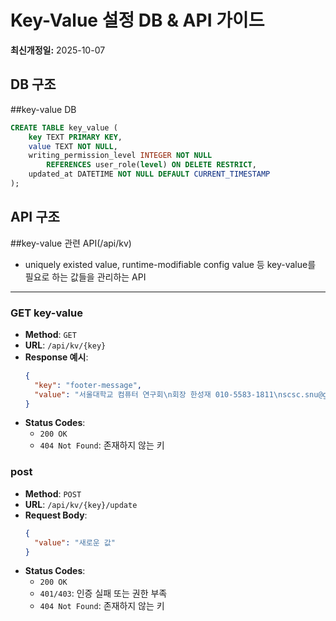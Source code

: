 # Key-Value 설정 DB & API 가이드
**최신개정일:** 2025-10-07

## DB 구조

##key-value DB
```sql
CREATE TABLE key_value (
    key TEXT PRIMARY KEY,
    value TEXT NOT NULL,
    writing_permission_level INTEGER NOT NULL
        REFERENCES user_role(level) ON DELETE RESTRICT,
    updated_at DATETIME NOT NULL DEFAULT CURRENT_TIMESTAMP
);
```

## API 구조

##key-value 관련 API(/api/kv)

- uniquely existed value, runtime-modifiable config value 등 key-value를 필요로 하는 값들을 관리하는 API

---

### GET key-value

- **Method**: `GET`
- **URL**: `/api/kv/{key}`
- **Response 예시**:
  ```json
  {
    "key": "footer-message",
    "value": "서울대학교 컴퓨터 연구회\n회장 한성재 010-5583-1811\nscsc.snu@gmail.com"
  }
  ```
- **Status Codes**:
  - `200 OK`
  - `404 Not Found`: 존재하지 않는 키

### post 
- **Method**: `POST`
- **URL**: `/api/kv/{key}/update`
- **Request Body**:
  ```json
  {
    "value": "새로운 값"
  }
  ```
- **Status Codes**:
  - `200 OK`
  - `401/403`: 인증 실패 또는 권한 부족
  - `404 Not Found`: 존재하지 않는 키
